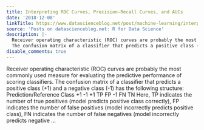 ```yaml
---
title: Interpreting ROC Curves, Precision-Recall Curves, and AUCs
date: '2018-12-08'
linkTitle: https://www.datascienceblog.net/post/machine-learning/interpreting-roc-curves-auc/
source: 'Posts on datascienceblog.net: R for Data Science'
description: |-
  Receiver operating characteristic (ROC) curves are probably the most commonly used measure for evaluating the predictive performance of scoring classifiers.
  The confusion matrix of a classifier that predicts a positive class (+1) and a negative class (-1) has the following structure: Prediction/Reference Class +1 -1 +1 TP FP -1 FN TN Here, TP indicates the number of true positives (model predicts positive class correctly), FP indicates the number of false positives (model incorrectly predicts positive class), FN indicates the number of false negatives (model incorrectly predicts negative ...
disable_comments: true
---
```

Receiver operating characteristic (ROC) curves are probably the most commonly used measure for evaluating the predictive performance of scoring classifiers.
The confusion matrix of a classifier that predicts a positive class (+1) and a negative class (-1) has the following structure: Prediction/Reference Class +1 -1 +1 TP FP -1 FN TN Here, TP indicates the number of true positives (model predicts positive class correctly), FP indicates the number of false positives (model incorrectly predicts positive class), FN indicates the number of false negatives (model incorrectly predicts negative ...